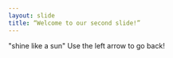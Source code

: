 ```yaml
---
layout: slide
title: “Welcome to our second slide!”
---
```

"shine like a sun"
Use the left arrow to go back!
